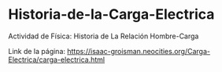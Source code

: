 # Historia-de-la-Carga-Electrica
Actividad de Física: Historia de La Relación Hombre-Carga

Link de la página: https://isaac-groisman.neocities.org/Carga-Electrica/carga-electrica.html
